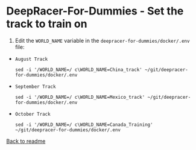# **DeepRacer-For-Dummies - Set the track to train on**

1. Edit the `WORLD_NAME` variable in the `deepracer-for-dummies/docker/.env` file:

* `August Track`

    ```terminal
    sed -i '/WORLD_NAME=/ c\WORLD_NAME=China_track' ~/git/deepracer-for-dummies/docker/.env
    ```
    
* `September Track`

    ```terminal
    sed -i '/WORLD_NAME=/ c\WORLD_NAME=Mexico_track' ~/git/deepracer-for-dummies/docker/.env
    ```

* `October Track`

    ```terminal
    sed -i '/WORLD_NAME=/ c\WORLD_NAME=Canada_Training' ~/git/deepracer-for-dummies/docker/.env
    ```

[Back to readme](../README.md)
